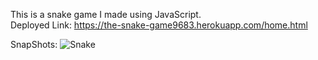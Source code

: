 This is a snake game I made using JavaScript.<br>
Deployed Link: https://the-snake-game9683.herokuapp.com/home.html <br>

SnapShots:
![Snake](https://user-images.githubusercontent.com/115471842/196104973-e59f4b36-3653-4d15-977b-545789dcaf23.png)
